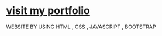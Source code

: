 
# [visit my portfolio](https://skm96.github.io)

WEBSITE BY USING HTML , CSS , JAVASCRIPT , BOOTSTRAP 

